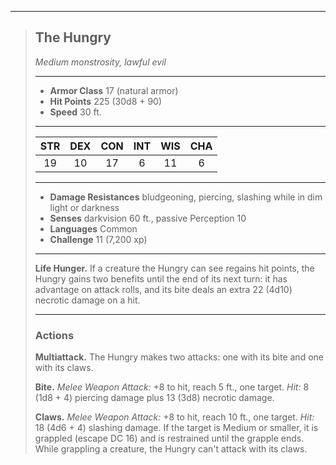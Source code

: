 ***
> ## The Hungry
> *Medium monstrosity, lawful evil*
> 
> ***
> 
> - **Armor Class** 17 (natural armor)
> - **Hit Points** 225 (30d8 + 90)
> - **Speed** 30 ft.
> 
> ***
> 
> |STR|DEX|CON|INT|WIS|CHA|
> |:---:|:---:|:---:|:---:|:---:|:---:|
> |19|10|17|6|11|6|
> 
> ***
> 
> - **Damage Resistances** bludgeoning, piercing, slashing while in dim light or darkness
> - **Senses** darkvision 60 ft., passive Perception 10
> - **Languages** Common
> - **Challenge** 11 (7,200 xp)
> 
> ***
> 
> **Life Hunger.** If a creature the Hungry can see regains hit points, the Hungry gains two benefits until the end of its next turn: it has advantage on attack rolls, and its bite deals an extra 22 (4d10) necrotic damage on a hit.
> 
> ***
> 
> ### Actions
> **Multiattack.** The Hungry makes two attacks: one with its bite and one with its claws.
> 
> **Bite.** *Melee Weapon Attack:* +8 to hit, reach 5 ft., one target. *Hit:* 8 (1d8 + 4) piercing damage plus 13 (3d8) necrotic damage.
> 
> **Claws.** *Melee Weapon Attack:* +8 to hit, reach 10 ft., one target. *Hit:* 18 (4d6 + 4) slashing damage. If the target is Medium or smaller, it is grappled (escape DC 16) and is restrained until the grapple ends. While grappling a creature, the Hungry can't attack with its claws.